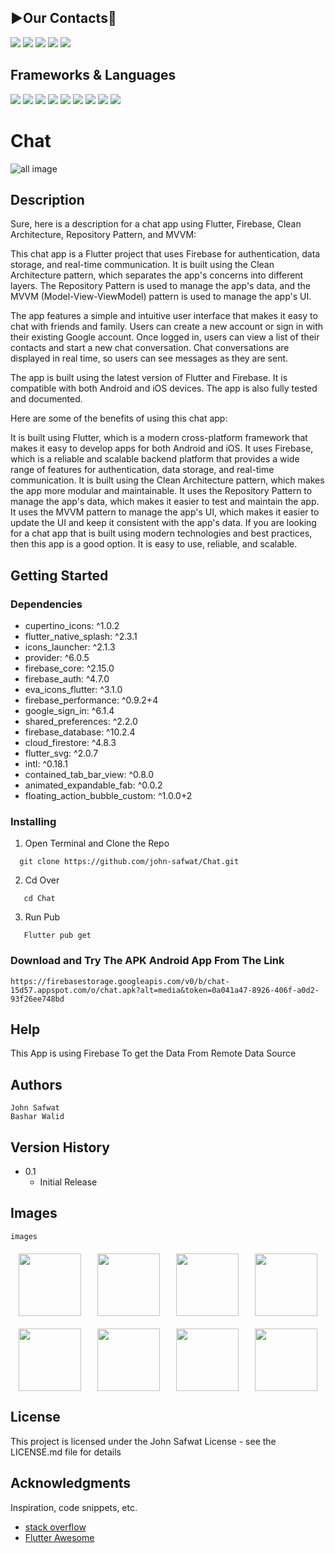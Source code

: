 ## **▶️Our Contacts📱**
<a href="https://github.com/john-safwat"><img src="https://img.shields.io/badge/GitHub-100000?style=for-the-badge&logo=github&logoColor=white"/></a>
<a href="https://www.linkedin.com/in/john-safwat-b3645427a/" title="LinkedIn"><img src="https://img.shields.io/badge/LinkedIn-0077B5?style=for-the-badge&logo=linkedin&logoColor=white"/></a>
<a href="https://www.facebook.com/john.safwat.77/" title="LinkedIn"><img src="https://img.shields.io/badge/Facebook-1877F2?style=for-the-badge&logo=facebook&logoColor=white"/></a>
<a href="https://www.instagram.com/john_s_911/" title="LinkedIn"><img src="https://img.shields.io/badge/Instagram-E4405F?style=for-the-badge&logo=instagram&logoColor=white"/></a>
<a href="https://www.behance.net/johnsafwat" title="LinkedIn"><img src="https://img.shields.io/badge/-Behance-blue?style=for-the-badge&logo=behance&logoColor=white"/></a>

## Frameworks & Languages 
<a><img src = "https://img.shields.io/badge/Flutter-02569B?style=for-the-badge&logo=flutter&logoColor=white"></a>
<a><img src = "https://img.shields.io/badge/Dart-0175C2?style=for-the-badge&logo=dart&logoColor=white"></a>
<a><img src = "https://img.shields.io/badge/firebase-ffca28?style=for-the-badge&logo=firebase&logoColor=black"></a>
<a><img src = "https://img.shields.io/badge/Android_Studio-3DDC84?style=for-the-badge&logo=android-studio&logoColor=white"></a>
<a><img src = "https://img.shields.io/badge/Adobe%20Photoshop-31A8FF?style=for-the-badge&logo=Adobe%20Photoshop&logoColor=black"></a>
<a><img src = "https://img.shields.io/badge/Adobe%20XD-470137?style=for-the-badge&logo=Adobe%20XD&logoColor=#FF61F6"></a>
<a><img src = "https://img.shields.io/badge/Android-3DDC84?style=for-the-badge&logo=android&logoColor=white"></a>
<a><img src = "https://img.shields.io/badge/iOS-000000?style=for-the-badge&logo=ios&logoColor=white"></a>
<a><img src = "https://img.shields.io/badge/GIT-E44C30?style=for-the-badge&logo=git&logoColor=white"></a>



# Chat

![all image](https://firebasestorage.googleapis.com/v0/b/chat-15d57.appspot.com/o/2%20App_Screen_MockupsForFree.png?alt=media&token=5efdd8b4-e2d3-44ca-a971-55011f05a351)
## Description


Sure, here is a description for a chat app using Flutter, Firebase, Clean Architecture, Repository Pattern, and MVVM:

This chat app is a Flutter project that uses Firebase for authentication, data storage, and real-time communication. It is built using the Clean Architecture pattern, which separates the app's concerns into different layers. The Repository Pattern is used to manage the app's data, and the MVVM (Model-View-ViewModel) pattern is used to manage the app's UI.

The app features a simple and intuitive user interface that makes it easy to chat with friends and family. Users can create a new account or sign in with their existing Google account. Once logged in, users can view a list of their contacts and start a new chat conversation. Chat conversations are displayed in real time, so users can see messages as they are sent.

The app is built using the latest version of Flutter and Firebase. It is compatible with both Android and iOS devices. The app is also fully tested and documented.

Here are some of the benefits of using this chat app:

It is built using Flutter, which is a modern cross-platform framework that makes it easy to develop apps for both Android and iOS.
It uses Firebase, which is a reliable and scalable backend platform that provides a wide range of features for authentication, data storage, and real-time communication.
It is built using the Clean Architecture pattern, which makes the app more modular and maintainable.
It uses the Repository Pattern to manage the app's data, which makes it easier to test and maintain the app.
It uses the MVVM pattern to manage the app's UI, which makes it easier to update the UI and keep it consistent with the app's data.
If you are looking for a chat app that is built using modern technologies and best practices, then this app is a good option. It is easy to use, reliable, and scalable.

## Getting Started

### Dependencies

  * cupertino_icons: ^1.0.2
  * flutter_native_splash: ^2.3.1
  * icons_launcher: ^2.1.3
  * provider: ^6.0.5
  * firebase_core: ^2.15.0
  * firebase_auth: ^4.7.0
  * eva_icons_flutter: ^3.1.0
  * firebase_performance: ^0.9.2+4
  * google_sign_in: ^6.1.4
  * shared_preferences: ^2.2.0
  * firebase_database: ^10.2.4
  * cloud_firestore: ^4.8.3
  * flutter_svg: ^2.0.7
  * intl: ^0.18.1
  * contained_tab_bar_view: ^0.8.0
  * animated_expandable_fab: ^0.0.2
  * floating_action_bubble_custom: ^1.0.0+2


### Installing

1. Open Terminal and Clone the Repo
```
  git clone https://github.com/john-safwat/Chat.git
```

2. Cd Over
```
   cd Chat
```

3. Run Pub
```
   Flutter pub get
```

### Download and Try The APK Android App From The Link

````
https://firebasestorage.googleapis.com/v0/b/chat-15d57.appspot.com/o/chat.apk?alt=media&token=0a041a47-8926-406f-a0d2-93f26ee748bd
````

## Help

This App is using Firebase To get the Data From Remote Data Source 

## Authors

````
John Safwat
Bashar Walid
````

## Version History

* 0.1
    * Initial Release

## Images 
````
images
````
<div style= "display : flex ; justify-content: space-around ; margin : 20px 0px">
<img src = "https://firebasestorage.googleapis.com/v0/b/chat-15d57.appspot.com/o/Screenshot_20230728_055235.png?alt=media&token=17ccea8f-fa09-4299-b2b7-abbb0fe04d09" width = "100px">
<img src = "https://firebasestorage.googleapis.com/v0/b/chat-15d57.appspot.com/o/Screenshot_20230728_055303.png?alt=media&token=7a1d5aff-b705-4ede-abc5-ec839a41e2bb" width = "100px">
<img src = "https://firebasestorage.googleapis.com/v0/b/chat-15d57.appspot.com/o/Screenshot_20230728_055316.png?alt=media&token=2bab122e-9ae4-46d2-b3da-99dda4d5411c" width = "100px">
<img src = "https://firebasestorage.googleapis.com/v0/b/chat-15d57.appspot.com/o/Screenshot_20230728_055340.png?alt=media&token=3e5cfecf-c53b-46ea-a426-a522b22a489f" width = "100px">
</div>
<div style= "display : flex ; justify-content: space-around ; margin : 20px 0px">
<img src = "https://firebasestorage.googleapis.com/v0/b/chat-15d57.appspot.com/o/Screenshot_20230728_055357.png?alt=media&token=dc5c5a79-d2ca-4c6a-a86a-b9fb116d7e58" width = "100px">
<img src = "https://firebasestorage.googleapis.com/v0/b/chat-15d57.appspot.com/o/Screenshot_20230728_055410.png?alt=media&token=329cebd2-0be3-431b-bb26-1290062dc4b1" width = "100px">
<img src = "https://firebasestorage.googleapis.com/v0/b/chat-15d57.appspot.com/o/Screenshot_20230728_055424.png?alt=media&token=cb54cc17-c8d7-481b-a238-e18529aba959" width = "100px">
<img src = "https://firebasestorage.googleapis.com/v0/b/chat-15d57.appspot.com/o/Screenshot_20230728_055439.png?alt=media&token=eca4deae-84e4-4057-9e65-5ea6125c98a1" width = "100px">
</div>

## License

This project is licensed under the John Safwat License - see the LICENSE.md file for details

## Acknowledgments

Inspiration, code snippets, etc.
* [stack overflow](https://stackoverflow.com/)
* [Flutter Awesome](https://flutterawesome.com/)
